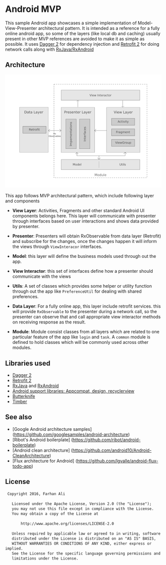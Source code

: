 # Android MVP

This sample Android app showcases a simple implementation of Model-View-Presenter architectural pattern. It is intended as a reference for a fully online android app, so some of the layers (like local db and caching) usually present in other MVP references are avoided to make it as simple as possible.
It uses [Dagger 2](https://google.github.io/dagger/) for dependency injection and [Retrofit 2](https://square.github.io/retrofit/) for doing network calls along with [RxJava/RxAndroid](https://github.com/ReactiveX/RxAndroid)

## Architecture

![Android MVP Architecture](images/android-mvp.png)

This app follows MVP architectural pattern, which include following layer and components

* __View Layer__: Activities, Fragments and other standard Android UI components belongs here. This layer will communicate with presenter through interfaces based on user interactions and shows data provided by presenter.

* __Presenter__: Presenters will obtain RxObservable from data layer (Retrofit) and subscribe for the changes, once the changes happen it will inform the views through `ViewInteracor` interfaces.

* __Model__: this layer will define the business models used through out the app.

* __View Interactor__: this set of interfaces define how a presenter should communicate with the views

* __Utils__: A set of classes which provides some helper or utility function through out the app like `PreferenceUtil` for dealing with shared preferences.

* __Data Layer__: For a fully online app, this layer include retrofit services. this will provide `RxObservable` to the presenter during a network call, so the presenter can observe that and call appropriate view interactor methods on receiving response as the result.

* __Module__: Module consist classes from all layers which are related to one particular feature of the app like `login` and `task`. A `common` module is defined to hold classes which will be commonly used across other modules.

## Libraries used

- [Dagger 2](http://google.github.io/dagger/)
- [Retrofit 2](http://square.github.io/retrofit/)
- [RxJava](https://github.com/ReactiveX/RxJava) and [RxAndroid](https://github.com/ReactiveX/RxAndroid) 
- [Android support libraries: Appcompat, design, recyclerview](https://developer.android.com/topic/libraries/support-library/index.html)
- [Butterknife](https://github.com/JakeWharton/butterknife)
- [Timber](https://github.com/JakeWharton/timber)

## See also

- [Google Android architecture samples] (https://github.com/googlesamples/android-architecture)
- [Ribot's Android boilerplate] (https://github.com/ribot/android-boilerplate)
- [Android clean architecture] (https://github.com/android10/Android-CleanArchitecture)
- [Flux architecture for Android] (https://github.com/lgvalle/android-flux-todo-app)


## License
```
 Copyright 2016, Farhan Ali

   Licensed under the Apache License, Version 2.0 (the "License");
   you may not use this file except in compliance with the License.
   You may obtain a copy of the License at

       http://www.apache.org/licenses/LICENSE-2.0

   Unless required by applicable law or agreed to in writing, software
   distributed under the License is distributed on an "AS IS" BASIS,
   WITHOUT WARRANTIES OR CONDITIONS OF ANY KIND, either express or implied.
   See the License for the specific language governing permissions and
   limitations under the License.
```
